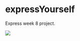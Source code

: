 # expressYourself
Express week 8 project. 


![](https://media.giphy.com/media/3orifib6e8IUsBsFa0/giphy.gif)
